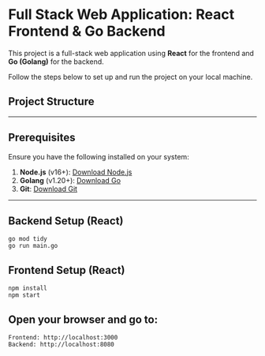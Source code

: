 # Full Stack Web Application: React Frontend & Go Backend

This project is a full-stack web application using **React** for the frontend and **Go (Golang)** for the backend. 

Follow the steps below to set up and run the project on your local machine.

## Project Structure

---

## **Prerequisites**

Ensure you have the following installed on your system:

1. **Node.js** (v16+): [Download Node.js](https://nodejs.org/)
2. **Golang** (v1.20+): [Download Go](https://golang.org/)
3. **Git**: [Download Git](https://git-scm.com/)

---

## **Backend Setup (React)**
    go mod tidy
    go run main.go

## **Frontend Setup (React)**
    npm install
    npm start

## **Open your browser and go to:**
    Frontend: http://localhost:3000
    Backend: http://localhost:8080
